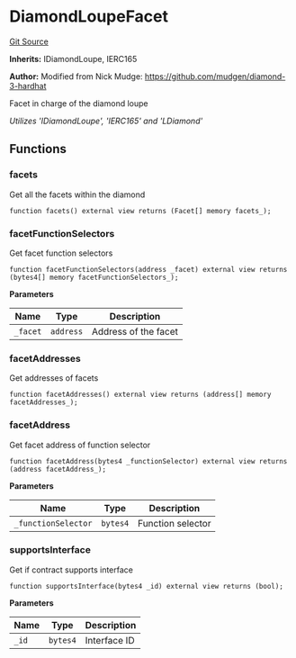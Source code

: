 # DiamondLoupeFacet
[Git Source](https://github.com/VaporFi/liquid-staking/blob/3b515db4cbed442e9d462b37141dae8e14c9c9d0/src/facets/DiamondLoupeFacet.sol)

**Inherits:**
IDiamondLoupe, IERC165

**Author:**
Modified from Nick Mudge: https://github.com/mudgen/diamond-3-hardhat

Facet in charge of the diamond loupe

*Utilizes 'IDiamondLoupe', 'IERC165' and 'LDiamond'*


## Functions
### facets

Get all the facets within the diamond


```solidity
function facets() external view returns (Facet[] memory facets_);
```

### facetFunctionSelectors

Get facet function selectors


```solidity
function facetFunctionSelectors(address _facet) external view returns (bytes4[] memory facetFunctionSelectors_);
```
**Parameters**

|Name|Type|Description|
|----|----|-----------|
|`_facet`|`address`|Address of the facet|


### facetAddresses

Get addresses of facets


```solidity
function facetAddresses() external view returns (address[] memory facetAddresses_);
```

### facetAddress

Get facet address of function selector


```solidity
function facetAddress(bytes4 _functionSelector) external view returns (address facetAddress_);
```
**Parameters**

|Name|Type|Description|
|----|----|-----------|
|`_functionSelector`|`bytes4`|Function selector|


### supportsInterface

Get if contract supports interface


```solidity
function supportsInterface(bytes4 _id) external view returns (bool);
```
**Parameters**

|Name|Type|Description|
|----|----|-----------|
|`_id`|`bytes4`|Interface ID|


